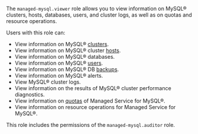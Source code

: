 The `managed-mysql.viewer` role allows you to view information on MySQL® clusters, hosts, databases, users, and cluster logs, as well as on quotas and resource operations.

Users with this role can:
* View information on MySQL® [clusters](../../managed-mysql/concepts/index.md).
* View information on MySQL® cluster [hosts](../../managed-mysql/concepts/instance-types.md).
* View information on MySQL® databases.
* View information on MySQL® [users](../../managed-mysql/concepts/user-rights.md).
* View information on MySQL® DB [backups](../../managed-mysql/concepts/backup.md).
* View information on MySQL® alerts.
* View MySQL® cluster logs.
* View information on the results of MySQL® cluster performance diagnostics.
* View information on [quotas](../../managed-mysql/concepts/limits.md#mmy-quotas) of Managed Service for MySQL®.
* View information on resource operations for Managed Service for MySQL®.

This role includes the permissions of the `managed-mysql.auditor` role.